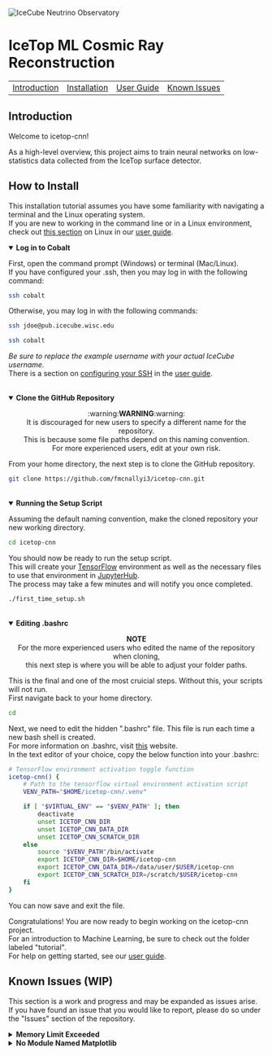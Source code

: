 ![IceCube Neutrino Observatory](https://res.cloudinary.com/icecube/images/v1598387622/Header_HomeA_2000/Header_HomeA_2000.png)
# IceTop ML Cosmic Ray Reconstruction
<table align="center">
  <tr>
    <td><a href="https://github.com/fmcnallyi3/icetop-cnn?tab=readme-ov-file#introduction">Introduction</a></td>
    <td><a href="https://github.com/fmcnallyi3/icetop-cnn?tab=readme-ov-file#how-to-install">Installation</a></td>
    <td><a href="https://github.com/fmcnallyi3/icetop-cnn/wiki/User-Guide">User Guide</a></td>
    <td><a href="https://github.com/fmcnallyi3/icetop-cnn?tab=readme-ov-file#known-issues-wip">Known Issues</a></td>
  </tr>
</table>

## Introduction
Welcome to icetop-cnn!

As a high-level overview, this project aims to train neural networks on low-statistics data collected from the IceTop surface detector.

## How to Install
This installation tutorial assumes you have some familiarity with navigating a terminal and the Linux operating system.\
If you are new to working in the command line or in a Linux environment, check out [this section](https://github.com/fmcnallyi3/icetop-cnn/wiki/User-Guide#linux) on Linux in our [user guide](https://github.com/fmcnallyi3/icetop-cnn/wiki/User-Guide).

<details open>
  <summary><b>Log in to Cobalt</b></summary>

  First, open the command prompt (Windows) or terminal (Mac/Linux).\
  If you have configured your .ssh, then you may log in with the following command:
  ```bash
  ssh cobalt
  ```
  Otherwise, you may log in with the following commands:
  ```bash
  ssh jdoe@pub.icecube.wisc.edu

  ssh cobalt
  ```
  *Be sure to replace the example username with your actual IceCube username.*\
  There is a section on [configuring your SSH](https://github.com/fmcnallyi3/icetop-cnn/wiki/User-Guide#configuring-ssh) in the [user guide](https://github.com/fmcnallyi3/icetop-cnn/wiki/User-Guide).
</details>
<br>
<details open>
  <summary><b>Clone the GitHub Repository</b></summary>
  <p align="center">
    :warning:<b>WARNING</b>:warning:<br>
    It is discouraged for new users to specify a different name for the repository.<br>
    This is because some file paths depend on this naming convention.<br>
    For more experienced users, edit at your own risk.
  </p>

  From your home directory, the next step is to clone the GitHub repository.
  ```bash
  git clone https://github.com/fmcnallyi3/icetop-cnn.git
  ```
</details>
<br>
<details open>
  <summary><b>Running the Setup Script</b></summary>

  Assuming the default naming convention, make the cloned repository your new working directory.
  ```bash
  cd icetop-cnn
  ```
  You should now be ready to run the setup script.\
  This will create your [TensorFlow](https://www.tensorflow.org/versions/r2.14/api_docs) environment
  as well as the necessary files to use that environment in [JupyterHub](https://jupyterhub.icecube.wisc.edu/hub/).\
  The process may take a few minutes and will notify you once completed.
  ```bash
  ./first_time_setup.sh
  ```
</details>
<br>
<details open>
  <summary><b>Editing .bashrc</b></summary>
  <p align="center">
    <b>NOTE</b><br>
    For the more experienced users who edited the name of the repository when cloning,<br>
    this next step is where you will be able to adjust your folder paths.
  </p>

  This is the final and one of the most cruicial steps. Without this, your scripts will not run.\
  First navigate back to your home directory.
  ```bash
  cd
  ```
  Next, we need to edit the hidden ".bashrc" file. This file is run each time a new bash shell is created.\
  For more information on .bashrc, visit [this](https://www.digitalocean.com/community/tutorials/bashrc-file-in-linux) website.\
  In the text editor of your choice, copy the below function into your .bashrc:
  ```bash
  # TensorFlow environment activation toggle function
  icetop-cnn() {
      # Path to the tensorflow virtual environment activation script
      VENV_PATH="$HOME/icetop-cnn/.venv"

      if [ "$VIRTUAL_ENV" == "$VENV_PATH" ]; then
          deactivate
          unset ICETOP_CNN_DIR
          unset ICETOP_CNN_DATA_DIR
          unset ICETOP_CNN_SCRATCH_DIR
      else
          source "$VENV_PATH"/bin/activate
          export ICETOP_CNN_DIR=$HOME/icetop-cnn
          export ICETOP_CNN_DATA_DIR=/data/user/$USER/icetop-cnn
          export ICETOP_CNN_SCRATCH_DIR=/scratch/$USER/icetop-cnn
      fi
  }
  ```
  You can now save and exit the file.

  Congratulations! You are now ready to begin working on the icetop-cnn project.\
  For an introduction to Machine Learning, be sure to check out the folder labeled "tutorial".\
  For help on getting started, see our [user guide](https://github.com/fmcnallyi3/icetop-cnn/wiki/User-Guide).
</details>

## Known Issues (WIP)
This section is a work and progress and may be expanded as issues arise.\
If you have found an issue that you would like to report, please do so under the "Issues" section of the repository.

<details>
  <summary><b>Memory Limit Exceeded</b></summary>
  <div>
    Sometimes when submitting a job to the cluster, your job will be held with a "Policy Violation: Memory Limit Exceeded" error.<br>
    You will find that in many cases, simply re-submitting the job will be sufficient to get past this error.<br>
    Due to the nature of working with a computing cluster, there is some unpredictability with architectures and concurrent jobs that is unavoidable.<br>
    If you find that the issue persists, it may be necessary to adjust the memory allocated in a model's submission file.
  </div>
</details>

<details>
  <summary><b>No Module Named Matplotlib</b></summary>
  <div>
    This is a recently reported error that is yet to be thoroughly investigated.<br>
    It seems that, in rare cases, the node that receives a job may not have matplotlib installed.<br>
    Luckily, the model will have trained and saved its reconstructions by this point.<br>
    The error only occurs when graphing the model's loss curves, which can be done manually by itself off the cluster.
  </div>
</details>
